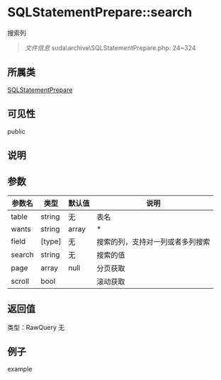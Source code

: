# SQLStatementPrepare::search
搜索列
> *文件信息* suda\archive\SQLStatementPrepare.php: 24~324
## 所属类 

[SQLStatementPrepare](../SQLStatementPrepare.md)

## 可见性

  public  
## 说明



## 参数

| 参数名 | 类型 | 默认值 | 说明 |
|--------|-----|-------|-------|
| table |  string | 无 |  表名 |
| wants |  string|array | * |  提取的列 |
| field |  [type] | 无 |  搜索的列，支持对一列或者多列搜索 |
| search |  string | 无 |  搜索的值 |
| page |  array | null |  分页获取 |
| scroll |  bool |  |  滚动获取 |

## 返回值
类型：RawQuery
无

## 例子

example